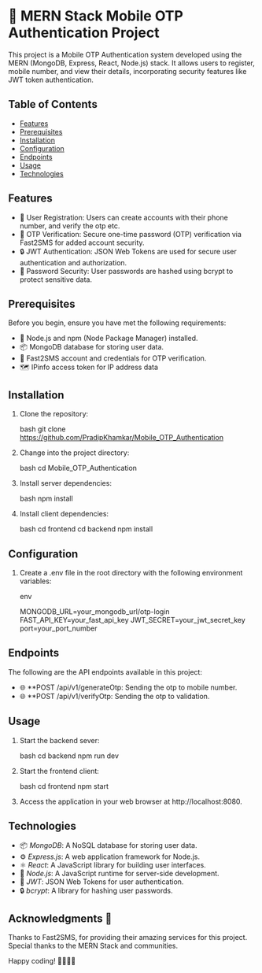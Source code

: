 # 📱 MERN Stack Mobile OTP Authentication Project

This project is a Mobile OTP Authentication system developed using the MERN (MongoDB, Express, React, Node.js) stack. It allows users to register, mobile number, and view their details, incorporating security features like JWT token authentication.

## Table of Contents

- [Features](#features)
- [Prerequisites](#prerequisites)
- [Installation](#installation)
- [Configuration](#configuration)
- [Endpoints](#endpoints)
- [Usage](#usage)
- [Technologies](#technologies)

## Features

- 📝 User Registration: Users can create accounts with their  phone number, and verify the otp etc.
- 🔐 OTP Verification: Secure one-time password (OTP) verification via Fast2SMS for added account security.
- 🔒 JWT Authentication: JSON Web Tokens are used for secure user authentication and authorization.
- 🔐 Password Security: User passwords are hashed using bcrypt to protect sensitive data.


## Prerequisites

Before you begin, ensure you have met the following requirements:

- 🚀 Node.js and npm (Node Package Manager) installed.
- 📦 MongoDB database for storing user data.
- 📲 Fast2SMS account and credentials for OTP verification.
- 🗺 IPinfo access token for IP address data

## Installation

1. Clone the repository:

   bash
   git clone https://github.com/PradipKhamkar/Mobile_OTP_Authentication
   

2. Change into the project directory:

   bash
   cd Mobile_OTP_Authentication
   

3. Install server dependencies:

   bash
   npm install
   

4. Install client dependencies:

   bash
   cd frontend
   cd backend
   npm install
   

## Configuration

1. Create a .env file in the root directory with the following environment variables:

   env
   
   MONGODB_URL=your_mongodb_url/otp-login
   FAST_API_KEY=your_fast_api_key
   JWT_SECRET=your_jwt_secret_key 
   port=your_port_number 
   

## Endpoints

The following are the API endpoints available in this project:

- 🌐 **POST  /api/v1/generateOtp: Sending the otp to mobile number.
- 🌐 **POST  /api/v1/verifyOtp: Sending the otp to validation.


## Usage

1. Start the backend sever:

   bash
   cd backend
   npm run dev
   

2. Start the frontend client:

   bash
   cd frontend
   npm start
   

3. Access the application in your web browser at http://localhost:8080.

## Technologies

- 📦 *MongoDB*: A NoSQL database for storing user data.
- ⚙ *Express.js*: A web application framework for Node.js.
- ⚛ *React*: A JavaScript library for building user interfaces.
- 🚀 *Node.js*: A JavaScript runtime for server-side development.
- 🔑 *JWT*: JSON Web Tokens for user authentication.
- 🔒 *bcrypt*: A library for hashing user passwords.


## Acknowledgments 🙏

Thanks to Fast2SMS, for providing their amazing services for this project.
Special thanks to the MERN Stack and communities.

Happy coding! 👩‍💻👨‍💻